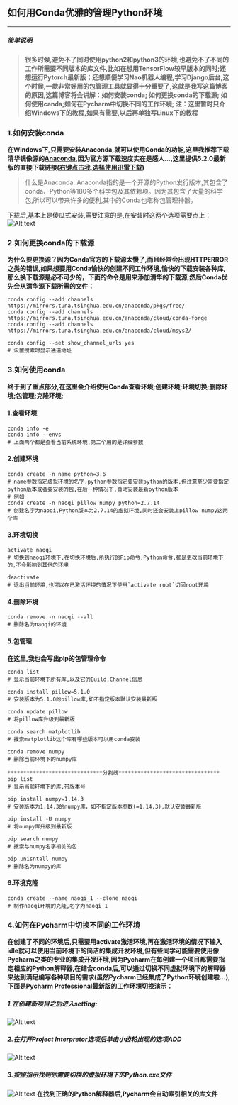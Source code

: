 ## 如何用Conda优雅的管理Python环境
---

##### 简单说明
>**很多时候,避免不了同时使用python2和python3的环境,也避免不了不同的工作所需要不同版本的库文件,比如在想用TensorFlow较早版本的同时;还想运行Pytorch最新版；还想顺便学习Nao机器人编程,学习Django后台,这个时候,一款非常好用的包管理工具就显得十分重要了,这就是我写这篇博客的原因,这篇博客将会讲解：如何安装conda; 如何更换conda的下载源; 如何使用canda;如何在Pycharm中切换不同的工作环境;    注：这里暂时只介绍Windows下的教程,如果有需要,以后再单独写Linux下的教程**


###  1.如何安装conda

**在Windows下,只需要安装Anaconda,就可以使用Conda的功能,这里我推荐下载清华镜像源的[Anaconda](https://mirrors.tuna.tsinghua.edu.cn/anaconda/archive/),因为官方源下载速度实在是感人...,这里提供5.2.0最新版的直接下载链接([右键点击我,选择使用迅雷下载](https://mirrors.tuna.tsinghua.edu.cn/anaconda/archive/Anaconda3-5.2.0-Windows-x86_64.exe))**

> 什么是Anaconda:
> Anaconda指的是一个开源的Python发行版本,其包含了conda、Python等180多个科学包及其依赖项。因为其包含了大量的科学包,所以可以带来许多的便利,其中的Conda也堪称包管理神器。

下载后,基本上是傻瓜式安装,需要注意的是,在安装时这两个选项需要点上：
![Alt text](./Anaconda.png)

###  2.如何更换conda的下载源

**为什么要更换源？因为Conda官方的下载源太慢了,而且经常会出现HTTPERROR之类的错误,如果想要用Conda愉快的创建不同工作环境,愉快的下载安装各种库,那么换下载源是必不可少的，下面的命令是用来添加清华的下载源,然后Conda优先会从清华源下载所需的文件：**
```
conda config --add channels https://mirrors.tuna.tsinghua.edu.cn/anaconda/pkgs/free/
conda config --add channels https://mirrors.tuna.tsinghua.edu.cn/anaconda/cloud/conda-forge 
conda config --add channels https://mirrors.tuna.tsinghua.edu.cn/anaconda/cloud/msys2/

conda config --set show_channel_urls yes
# 设置搜索时显示通道地址
```
###  3.如何使用conda

**终于到了重点部分,在这里会介绍使用Conda查看环境;创建环境;环境切换;删除环境;包管理;克隆环境;**
#### 1.查看环境
```
conda info -e
conda info --envs
# 上面两个都是查看当前系统环境,第二个用的是详细参数
```
#### 2.创建环境
```
conda create -n name python=3.6
# name参数指定虚拟环境的名字,python参数指定要安装python的版本,但注意至少需要指定python版本或者要安装的包,在后一种情况下,自动安装最新python版本
# 例如
conda create -n naoqi pillow numpy python=2.7.14
# 创建名字为naoqi,Python版本为2.7.14的虚拟环境,同时还会安装上pillow numpy这两个库
```
#### 3.环境切换
```
activate naoqi
# 切换到naoqi环境下,在切换环境后,所执行的Pip命令,Python命令,都是更改当前环境下的,不会影响到其他的环境

deactivate
# 退出当前环境,也可以在已激活环境的情况下使用`activate root`切回root环境
```
#### 4.删除环境
```
conda remove -n naoqi --all
# 删除名为naoqi的环境
```
#### 5.包管理
**在这里,我也会写出pip的包管理命令**
```
conda list 
# 显示当前环境下所有库,以及它的Build,Channel信息

conda install pillow=5.1.0
# 安装版本为5.1.0的pillow库,如不指定版本默认安装最新版

conda update pillow
# 将pillow库升级到最新版

conda search matplotlib
# 搜索matplotlib这个库有哪些版本可以用conda安装

conda remove numpy
# 删除当前环境下的numpy库

******************************分割线********************************
pip list
# 显示当前环境下的库,带版本号

pip install numpy=1.14.3
# 安装版本为1.14.3的numpy库，如不指定版本参数(=1.14.3),默认安装最新版

pip install -U numpy
# 将numpy库升级到最新版

pip search numpy
# 搜索与numpy名字相关的包

pip unisntall numpy
# 删除名为numpy的库
```
#### 6.环境克隆
```
conda create --name naoqi_1 --clone naoqi
# 制作naoqi环境的克隆,名字为naoqi_1
```
### 4.如何在Pycharm中切换不同的工作环境
**在创建了不同的环境后,只需要用activate激活环境,再在激活环境的情况下输入idle就可以使用当前环境下的简洁的集成开发环境,但有些同学可能需要使用像Pycharm之类的专业的集成开发环境,因为Pycharm在每创建一个项目都需要指定相应的Python解释器,在结合conda后,可以通过切换不同虚拟环境下的解释器来达到满足编写各种项目的需求(虽然Pycharm已经集成了Python环境创建啦...),下面是Pycharm Professional最新版的工作环境切换演示：**
##### 1.在创建新项目之后进入setting:
![Alt text](./Pycharm_1.png)
##### 2.在打开Project Interpretor选项后单击小齿轮出现的选项ADD
![Alt text](./Pycharm_2.png)
##### 3.按照指示找到你需要切换的虚拟环境下的Python.exe文件
![Alt text](./Pycharm_3.png)
**在找到正确的Python解释器后,Pycharm会自动索引相关的库文件**
